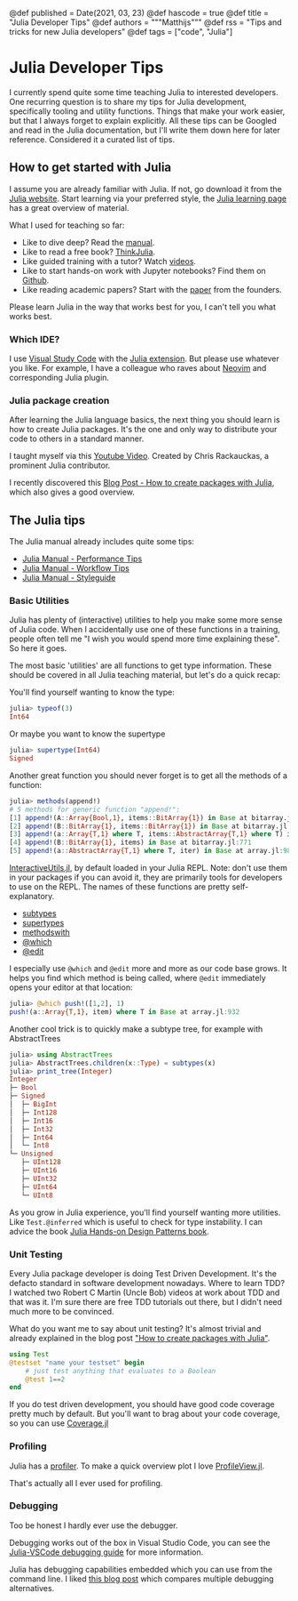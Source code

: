 @def published = Date(2021, 03, 23)
@def hascode = true
@def title = "Julia Developer Tips"
@def authors = """Matthijs"""
@def rss = "Tips and tricks for new Julia developers"
@def tags = ["code", "Julia"]

# Julia Developer Tips

I currently spend quite some time teaching Julia to interested developers. One recurring question is to share my tips for Julia development, specifically tooling and utility functions. Things that make your work easier, but that I always forget to explain explicitly. All these tips can be Googled and read in the Julia documentation, but I'll write them down here for later reference. Considered it a curated list of tips.

## How to get started with Julia

I assume you are already familiar with Julia. If not, go download it from the [Julia website](https://julialang.org/). Start learning via your preferred style, the [Julia learning page](https://julialang.org/learning/) has a great overview of material.

What I used for teaching so far:
- Like to dive deep? Read the [manual](https://docs.julialang.org/en/v1/manual/getting-started/).
- Like to read a free book? [ThinkJulia](https://benlauwens.github.io/ThinkJulia.jl/latest/book.html).
- Like guided training with a tutor? Watch [videos](https://juliaacademy.com/courses).
- Like to start hands-on work with Jupyter notebooks? Find them on [Github](https://github.com/JuliaAcademy/JuliaTutorials/tree/main/introductory-tutorials/intro-to-julia).
- Like reading academic papers? Start with the [paper](https://arxiv.org/pdf/1411.1607.pdf) from the founders.

Please learn Julia in the way that works best for you, I can't tell you what works best.

### Which IDE?

I use [Visual Study Code](https://code.visualstudio.com/) with the [Julia extension](https://www.julia-vscode.org/). But please use whatever you like. For example, I have a colleague who raves about [Neovim](https://neovim.io/) and corresponding Julia plugin.

### Julia package creation

After learning the Julia language basics, the next thing you should learn is how to create Julia packages. It's the one and only way to distribute your code to others in a standard manner.

I taught myself via this [Youtube Video](https://www.youtube.com/watch?v=QVmU29rCjaA). Created by Chris Rackauckas, a prominent Julia contributor.

I recently discovered this [Blog Post - How to create packages with Julia](https://jaantollander.com/post/how-to-create-software-packages-with-julia-language/), which also gives a good overview.

## The Julia tips

The Julia manual already includes quite some tips:
* [Julia Manual - Performance Tips](https://docs.julialang.org/en/v1/manual/performance-tips/)
* [Julia Manual - Workflow Tips](https://docs.julialang.org/en/v1/manual/workflow-tips/)
* [Julia Manual - Styleguide](https://docs.julialang.org/en/v1/manual/style-guide/)

### Basic Utilities

Julia has plenty of (interactive) utilities to help you make some more sense of Julia code. When I accidentally use one of these functions in a training, people often tell me "I wish you would spend more time explaining these". So here it goes.

The most basic 'utilities' are all functions to get type information. These should be covered in all Julia teaching material, but let's do a quick recap:

You'll find yourself wanting to know the type:
```julia
julia> typeof(3)
Int64
```

Or maybe you want to know the supertype
```julia
julia> supertype(Int64)
Signed
```

Another great function you should never forget is to get all the methods of a function:
```julia
julia> methods(append!)
# 5 methods for generic function "append!":
[1] append!(A::Array{Bool,1}, items::BitArray{1}) in Base at bitarray.jl:772
[2] append!(B::BitArray{1}, items::BitArray{1}) in Base at bitarray.jl:755
[3] append!(a::Array{T,1} where T, items::AbstractArray{T,1} where T) in Base at array.jl:973
[4] append!(B::BitArray{1}, items) in Base at bitarray.jl:771
[5] append!(a::AbstractArray{T,1} where T, iter) in Base at array.jl:981
```

[InteractiveUtils.jl](https://docs.julialang.org/en/v1/stdlib/InteractiveUtils/#Interactive-Utilities), by default loaded in your Julia REPL. Note: don't use them in your packages if you can avoid it, they are primarily tools for developers to use on the REPL. The names of these functions are pretty self-explanatory.
* [subtypes](https://docs.julialang.org/en/v1/stdlib/InteractiveUtils/#InteractiveUtils.subtypes)
* [supertypes](https://docs.julialang.org/en/v1/stdlib/InteractiveUtils/#InteractiveUtils.supertypes)
* [methodswith](https://docs.julialang.org/en/v1/stdlib/InteractiveUtils/#InteractiveUtils.methodswith)
* [@which](https://docs.julialang.org/en/v1/stdlib/InteractiveUtils/#InteractiveUtils.@which)
* [@edit](https://docs.julialang.org/en/v1/stdlib/InteractiveUtils/#InteractiveUtils.@edit)

I especially use `@which` and `@edit` more and more as our code base grows. It helps you find which method is being called, where `@edit` immediately opens your editor at that location:
```julia
julia> @which push!([1,2], 1)
push!(a::Array{T,1}, item) where T in Base at array.jl:932
```

Another cool trick is to quickly make a subtype tree, for example with AbstractTrees
```julia
julia> using AbstractTrees
julia> AbstractTrees.children(x::Type) = subtypes(x)
julia> print_tree(Integer)
Integer
├─ Bool
├─ Signed
│  ├─ BigInt
│  ├─ Int128
│  ├─ Int16
│  ├─ Int32
│  ├─ Int64
│  └─ Int8
└─ Unsigned
   ├─ UInt128
   ├─ UInt16
   ├─ UInt32
   ├─ UInt64
   └─ UInt8
```

As you grow in Julia experience, you'll find yourself wanting more utilities. Like `Test.@inferred` which is useful to check for type instability. I can advice the book [Julia Hands-on Design Patterns book](https://www.packtpub.com/product/hands-on-design-patterns-and-best-practices-with-julia/9781838648817).

### Unit Testing

Every Julia package developer is doing Test Driven Development. It's the defacto standard in software development nowadays. Where to learn TDD? I watched two Robert C Martin (Uncle Bob) videos at work about TDD and that was it. I'm sure there are free TDD tutorials out there, but I didn't need much more to be convinced.

What do you want me to say about unit testing? It's almost trivial and already explained in the blog post ["How to create packages with Julia"](https://jaantollander.com/post/how-to-create-software-packages-with-julia-language/).

```Julia
using Test
@testset "name your testset" begin
    # just test anything that evaluates to a Boolean
    @test 1==2
end
```

If you do test driven development, you should have good code coverage pretty much by default. But you'll want to brag about your code coverage, so you can use [Coverage.jl](https://github.com/JuliaCI/Coverage.jl)

### Profiling

Julia has a [profiler](https://docs.julialang.org/en/v1/manual/profile/). To make a quick overview plot I love [ProfileView.jl](https://github.com/timholy/ProfileView.jl).

That's actually all I ever used for profiling.

### Debugging

Too be honest I hardly ever use the debugger.

Debugging works out of the box in Visual Studio Code, you can see the [Julia-VSCode debugging guide](https://www.julia-vscode.org/docs/stable/userguide/debugging/) for more information.

Julia has debugging capabilities embedded which you can use from the command line. I liked [this blog post](https://opensourc.es/blog/basics-debugging/) which compares multiple debugging alternatives.